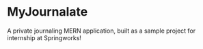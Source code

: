 # MyJournalate
A private journaling MERN application, built as a sample project for internship at Springworks!
